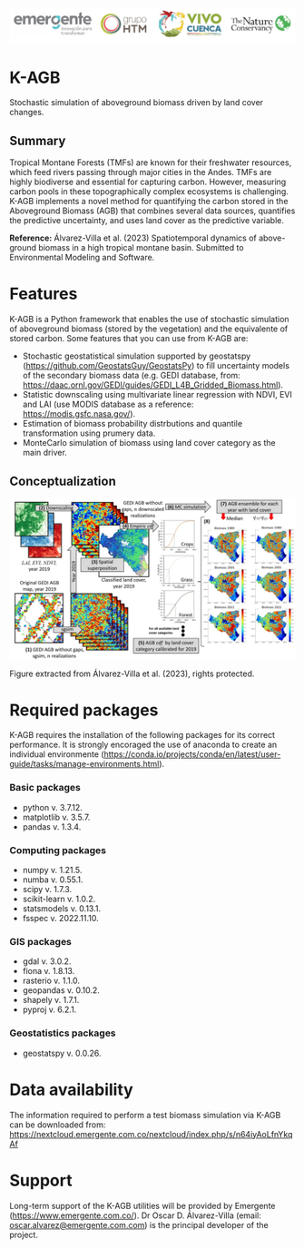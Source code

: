 ![sponsors](/auxiliar_git/logos/logosKAGB.jpg)

# K-AGB
Stochastic simulation of aboveground biomass driven by land cover changes.

## Summary
Tropical Montane Forests (TMFs) are known for their freshwater resources, which feed rivers passing through major cities in the Andes. TMFs are highly biodiverse and essential for capturing carbon. However, measuring carbon pools in these topographically complex ecosystems is challenging. K-AGB implements a novel method for quantifying the carbon stored in the Aboveground Biomass (AGB) that combines several data sources, quantifies the predictive uncertainty, and uses land cover as the predictive variable.

**Reference:** Álvarez-Villa et al. (2023) Spatiotemporal dynamics of above-ground biomass in a high tropical montane basin. Submitted to Environmental Modeling and Software.

# Features

K-AGB is a Python framework that enables the use of stochastic simulation of aboveground biomass (stored by the vegetation) and the equivalente of stored carbon. Some features that you can use from K-AGB are:

- Stochastic geostatistical simulation supported by geostatspy (https://github.com/GeostatsGuy/GeostatsPy) to fill uncertainty models of the secondary biomass data (e.g. GEDI database, from: https://daac.ornl.gov/GEDI/guides/GEDI_L4B_Gridded_Biomass.html).
- Statistic downscaling using multivariate linear regression with NDVI, EVI and LAI (use MODIS database as a reference: https://modis.gsfc.nasa.gov/).
- Estimation of biomass probability distrbutions and quantile transformation using prumery data.
- MonteCarlo simulation of biomass using land cover category as the main driver.

## Conceptualization

![K-AGB conceptualization](/auxiliar_git/images/ConceptualFrameWork.jpg)

Figure extracted from Álvarez-Villa et al. (2023), rights protected.

# Required packages

K-AGB requires the installation of the following packages for its correct performance. It is strongly encoraged the use of anaconda to create an individual environmente (https://conda.io/projects/conda/en/latest/user-guide/tasks/manage-environments.html).

### Basic packages

- python v. 3.7.12.
- matplotlib v. 3.5.7.
- pandas v. 1.3.4.

### Computing packages

- numpy v. 1.21.5.
- numba v. 0.55.1.
- scipy v. 1.7.3.
- scikit-learn v. 1.0.2.
- statsmodels v. 0.13.1.
- fsspec v. 2022.11.10.

### GIS packages

- gdal v. 3.0.2.
- fiona v. 1.8.13.
- rasterio v. 1.1.0.
- geopandas v. 0.10.2.
- shapely v. 1.7.1.
- pyproj v. 6.2.1.

### Geostatistics packages

- geostatspy v. 0.0.26.

# Data availability

The information required to perform a test biomass simulation via K-AGB can be downloaded from: https://nextcloud.emergente.com.co/nextcloud/index.php/s/n64iyAoLfnYkqAf

# Support

Long-term support of the K-AGB utilities will be provided by Emergente (https://www.emergente.com.co/). Dr Oscar D. Álvarez-Villa (email: oscar.alvarez@emergente.com.com) is the principal developer of the project.
